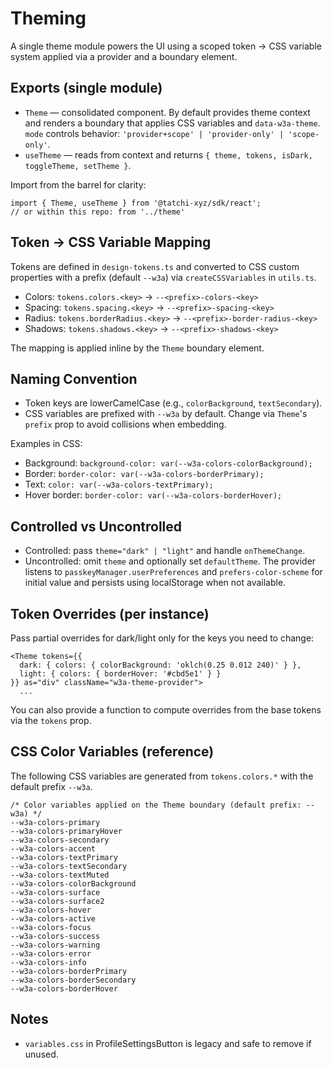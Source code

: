 # Theming

A single theme module powers the UI using a scoped token → CSS variable system applied via a provider and a boundary element.

## Exports (single module)

- `Theme` — consolidated component. By default provides theme context and renders a boundary that applies CSS variables and `data-w3a-theme`. `mode` controls behavior: `'provider+scope' | 'provider-only' | 'scope-only'`.
- `useTheme` — reads from context and returns `{ theme, tokens, isDark, toggleTheme, setTheme }`.

Import from the barrel for clarity:

```
import { Theme, useTheme } from '@tatchi-xyz/sdk/react';
// or within this repo: from '../theme'
```

## Token → CSS Variable Mapping

Tokens are defined in `design-tokens.ts` and converted to CSS custom properties with a prefix (default `--w3a`) via `createCSSVariables` in `utils.ts`.

- Colors: `tokens.colors.<key>` → `--<prefix>-colors-<key>`
- Spacing: `tokens.spacing.<key>` → `--<prefix>-spacing-<key>`
- Radius: `tokens.borderRadius.<key>` → `--<prefix>-border-radius-<key>`
- Shadows: `tokens.shadows.<key>` → `--<prefix>-shadows-<key>`

The mapping is applied inline by the `Theme` boundary element.

## Naming Convention

- Token keys are lowerCamelCase (e.g., `colorBackground`, `textSecondary`).
- CSS variables are prefixed with `--w3a` by default. Change via `Theme`'s `prefix` prop to avoid collisions when embedding.

Examples in CSS:

- Background: `background-color: var(--w3a-colors-colorBackground);`
- Border: `border-color: var(--w3a-colors-borderPrimary);`
- Text: `color: var(--w3a-colors-textPrimary);`
- Hover border: `border-color: var(--w3a-colors-borderHover);`

## Controlled vs Uncontrolled

- Controlled: pass `theme="dark" | "light"` and handle `onThemeChange`.
- Uncontrolled: omit `theme` and optionally set `defaultTheme`. The provider listens to `passkeyManager.userPreferences` and `prefers-color-scheme` for initial value and persists using localStorage when not available.

## Token Overrides (per instance)

Pass partial overrides for dark/light only for the keys you need to change:

```
<Theme tokens={{
  dark: { colors: { colorBackground: 'oklch(0.25 0.012 240)' } },
  light: { colors: { borderHover: '#cbd5e1' } }
}} as="div" className="w3a-theme-provider">
  ...
```

You can also provide a function to compute overrides from the base tokens via the `tokens` prop.

## CSS Color Variables (reference)

The following CSS variables are generated from `tokens.colors.*` with the default prefix `--w3a`.

```
/* Color variables applied on the Theme boundary (default prefix: --w3a) */
--w3a-colors-primary
--w3a-colors-primaryHover
--w3a-colors-secondary
--w3a-colors-accent
--w3a-colors-textPrimary
--w3a-colors-textSecondary
--w3a-colors-textMuted
--w3a-colors-colorBackground
--w3a-colors-surface
--w3a-colors-surface2
--w3a-colors-hover
--w3a-colors-active
--w3a-colors-focus
--w3a-colors-success
--w3a-colors-warning
--w3a-colors-error
--w3a-colors-info
--w3a-colors-borderPrimary
--w3a-colors-borderSecondary
--w3a-colors-borderHover
```

## Notes

- `variables.css` in ProfileSettingsButton is legacy and safe to remove if unused.
